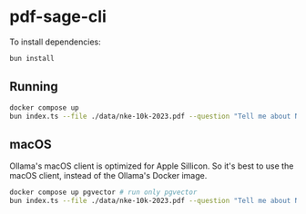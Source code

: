 # pdf-sage-cli

To install dependencies:

```bash
bun install
```

## Running

```bash
docker compose up
bun index.ts --file ./data/nke-10k-2023.pdf --question "Tell me about Nike's 2023 stocks
```

## macOS

Ollama's macOS client is optimized for Apple Sillicon. So it's best to use the macOS client, instead of the Ollama's Docker image.

```bash
docker compose up pgvector # run only pgvector
bun index.ts --file ./data/nke-10k-2023.pdf --question "Tell me about Nike's 2023 stocks
```
